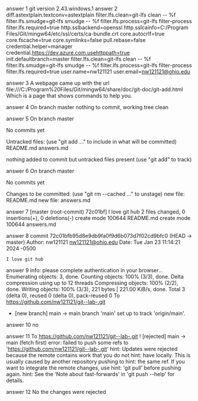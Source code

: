  answer 1 git version 2.43.windows.1
 answer 2 diff.astextplain.textconv=astextplain
filter.lfs.clean=git-lfs clean -- %f
filter.lfs.smudge=git-lfs smudge -- %f
filter.lfs.process=git-lfs filter-process
filter.lfs.required=true
http.sslbackend=openssl
http.sslcainfo=C:/Program Files/Git/mingw64/etc/ssl/certs/ca-bundle.crt
core.autocrlf=true
core.fscache=true
core.symlinks=false
pull.rebase=false
credential.helper=manager
credential.https://dev.azure.com.usehttppath=true
init.defaultbranch=master
filter.lfs.clean=git-lfs clean -- %f
filter.lfs.smudge=git-lfs smudge -- %f
filter.lfs.process=git-lfs filter-process
filter.lfs.required=true
user.name=nw121121
user.email=nw121121@ohio.edu

answer 3 A webpage came up with the url file:///C:/Program%20Files/Git/mingw64/share/doc/git-doc/git-add.html 
Which is a page that shows commands to help you. 

answer 4 On branch master
nothing to commit, working tree clean

answer 5 On branch master

No commits yet

Untracked files:
  (use "git add <file>..." to include in what will be committed)
        README.md
        answers.md

nothing added to commit but untracked files present (use "git add" to track)

answer 6 On branch master

No commits yet

Changes to be committed:
  (use "git rm --cached <file>..." to unstage)
        new file:   README.md
        new file:   answers.md


answer 7  [master (root-commit) 72c01bf] I love git hub
 2 files changed, 0 insertions(+), 0 deletions(-)
 create mode 100644 README.md
 create mode 100644 answers.md

answer 8 commit 72c01bfb95d8e9db9fa0f9d6b073d7f02cd9bfc0 (HEAD -> master)
Author: nw121121 <nw121121@ohio.edu>
Date:   Tue Jan 23 11:14:21 2024 -0500

    I love git hub

answer 9 info: please complete authentication in your browser...
Enumerating objects: 3, done.
Counting objects: 100% (3/3), done.
Delta compression using up to 12 threads
Compressing objects: 100% (2/2), done.
Writing objects: 100% (3/3), 221 bytes | 221.00 KiB/s, done.
Total 3 (delta 0), reused 0 (delta 0), pack-reused 0
To https://github.com/nw121121/git--lab-.git
 * [new branch]      main -> main
branch 'main' set up to track 'origin/main'.

answer 10 no 

answer 11 To https://github.com/nw121121/git--lab-.git
 ! [rejected]        main -> main (fetch first)
error: failed to push some refs to 'https://github.com/nw121121/git--lab-.git'
hint: Updates were rejected because the remote contains work that you do not
hint: have locally. This is usually caused by another repository pushing to
hint: the same ref. If you want to integrate the remote changes, use
hint: 'git pull' before pushing again.
hint: See the 'Note about fast-forwards' in 'git push --help' for details.

answer 12 No the changes were rejected  

